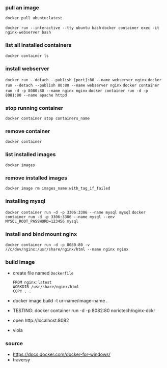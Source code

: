 ### pull an image
`docker pull ubuntu:latest`

`docker run --interactive --tty ubuntu bash`
`docker container exec -it nginx-webserver bash`

### list all installed containers
`docker container ls`

### install webserver 
`docker run --detach --publish [port]:80 --name webserver nginx`
`docker run --detach --publish 80:80 --name webserver nginx`
`docker container run -d -p 8080:80 --name nginx nginx`
`docker container run -d -p 8081:80 --name apache httpd`

### stop running container
`docker container stop containers_name`

### remove container
`docker container `

### list installed images
`docker images`

### remove installed images
`docker image rm images_name:with_tag_if_failed`

### installing mysql
`docker container run -d -p 3306:3306 --name mysql mysql`
`docker container run -d -p 3306:3306 --name mysql --env MYSQL_ROOT_PASSWORD=123456 mysql`

### install and bind mount nginx
`docker container run -d -p 8080:80 -v //c/dev/nginx:/usr/share/nginx/html --name nginx nginx`

### build image
  - create file named `Dockerfile`
    ```
    FROM nginx:latest
    WORKDIR /usr/share/nginx/html
    COPY . .
    ```

  - docker image build -t ur-name/image-name .
  - TESTING: docker container run -d -p 8082:80 norictech/nginx-dckr
  - open http://localhost:8082
  - viola

### source
- https://docs.docker.com/docker-for-windows/
- traversy